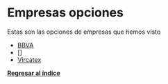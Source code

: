 # Empresas opciones

Estas son las opciones de empresas que hemos visto

- [BBVA](BBVA/BBVA.md)
- []
- [Vircatex](Vircatex/Vircatex.md)

**[Regresar al índice](../README.md)**
